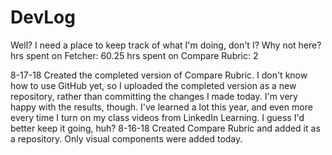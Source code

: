 # DevLog
Well? I need a place to keep track of what I'm doing, don't I? Why not here?
hrs spent on Fetcher: 60.25
hrs spent on Compare Rubric: 2

8-17-18 Created the completed version of Compare Rubric. I don't know how to use GitHub yet, so I uploaded the completed version as a new repository, rather than committing the changes I made today. I'm very happy with the results, though. I've learned a lot this year, and even more every time I turn on my class videos from LinkedIn Learning. I guess I'd better keep it going, huh?
8-16-18 Created Compare Rubric and added it as a repository. Only visual components were added today.

